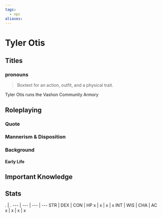 ```yaml
---
tags:
  - npc
aliases:
---
```

# Tyler Otis
## Titles
### pronouns

> Boxtext for an action, outfit, and a physical trait.

Tyler Otis runs the Vashon Community Armory

## Roleplaying
### Quote

### Mannerism & Disposition

### Background
#### Early Life

## Important Knowledge


## Stats
. | . 
--- | --- | --- | ---
STR | DEX | CON | HP
x | x | x | x
INT | WIS | CHA | AC
x | x | x | x